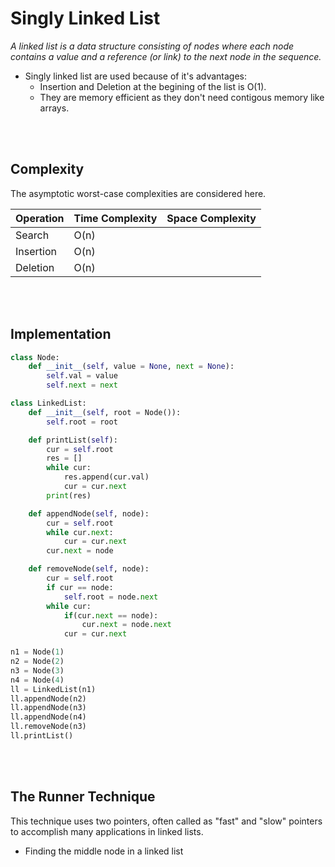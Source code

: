 # Singly Linked List

_A linked list is a data structure consisting of nodes where each node contains a value and a reference (or link) to the next node in the sequence._

- Singly linked list are used because of it's advantages:
  - Insertion and Deletion at the begining of the list is O(1).
  - They are memory efficient as they don't need contigous memory like arrays.

<br>
<br>

## Complexity

The asymptotic worst-case complexities are considered here.

| Operation | Time Complexity |Space Complexity |
| --------- | --------------- |---------------- |
| Search    | O(n)            |                 |
| Insertion | O(n)            |                 |
| Deletion  | O(n)            |                 |

<br>
<br>

## Implementation

```py
class Node:
    def __init__(self, value = None, next = None):
        self.val = value
        self.next = next

class LinkedList:
    def __init__(self, root = Node()):
        self.root = root

    def printList(self):
        cur = self.root
        res = []
        while cur:
            res.append(cur.val)
            cur = cur.next
        print(res)

    def appendNode(self, node):
        cur = self.root
        while cur.next:
            cur = cur.next
        cur.next = node

    def removeNode(self, node):
        cur = self.root
        if cur == node:
            self.root = node.next
        while cur:
            if(cur.next == node):
                cur.next = node.next
            cur = cur.next

n1 = Node(1)
n2 = Node(2)
n3 = Node(3)
n4 = Node(4)
ll = LinkedList(n1)
ll.appendNode(n2)
ll.appendNode(n3)
ll.appendNode(n4)
ll.removeNode(n3)
ll.printList()
```

<br>
<br>

## The Runner Technique

This technique uses two pointers, often called as "fast" and "slow" pointers to accomplish many applications in linked lists.

* Finding the middle node in a linked list
